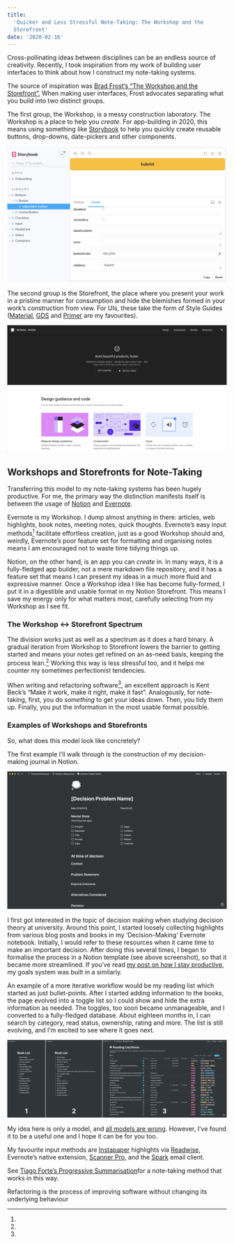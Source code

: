 ```yaml
---
title:
  'Quicker and Less Stressful Note-Taking: The Workshop and the
  Storefront'
date: '2020-02-16'
---
```


Cross-pollinating ideas between disciplines can be an endless source
of creativity. Recently, I took inspiration from my work of building
user interfaces to think about how I construct my note-taking systems.

The source of inspiration was
[Brad Frost’s “The Workshop and the Storefront”.](https://bradfrost.com/blog/post/the-workshop-and-the-storefront/)
When making user interfaces, Frost advocates separating what you build
into two distinct groups.

The first group, the Workshop, is a messy construction laboratory. The
Workshop is a place to help you _create_. For app-building in 2020,
this means using something like [Storybook](https://storybook.js.org/)
to help you quickly create reusable buttons, drop-downs, date-pickers
and other components.

![Building buttons in a component Workshop](button.png)

The second group is the Storefront, the place where you present your
work in a pristine manner for consumption and hide the blemishes
formed in your work’s construction from view. For UIs, these take the
form of Style Guides ([Material](https://material.io/),
[GDS](https://design-system.service.gov.uk/) and
[Primer](https://styleguide.github.com/primer/support/typography/) are
my favourites).

![The beauitifully presented Storefront of Material Design](material.png)

## Workshops and Storefronts for Note-Taking

Transferring this model to my note-taking systems has been hugely
productive. For me, the primary way the distinction manifests itself
is between the usage of
[Notion](https://www.notion.so/?r=89c09b9c7d60434392c2bf154fbebb99)
and [Evernote](https://evernote.com/).

Evernote is my Workshop. I dump almost anything in there: articles,
web highlights, book notes, meeting notes, quick thoughts. Evernote’s
easy input methods[^1] facilitate effortless creation, just as a good
Workshop should and, weirdly, Evernote’s poor feature set for
formatting and organising notes means I am encouraged not to waste
time tidying things up.

Notion, on the other hand, is an app you can _create_ in. In many
ways, it is a fully-fledged app builder, not a mere markdown file
repository, and it has a feature set that means I can present my ideas
in a much more fluid and expressive manner. Once a Workshop idea I
like has become fully-formed, I put it in a digestible and usable
format in my Notion Storefront. This means I save my energy only for
what matters most, carefully selecting from my Workshop as I see fit.

### The Workshop ↔ Storefront Spectrum

The division works just as well as a spectrum as it does a hard
binary. A gradual iteration from Workshop to Storefront lowers the
barrier to getting started and means your notes get refined on an
as-need basis, keeping the process lean.[^2] Working this way is less
stressful too, and it helps me counter my sometimes perfectionist
tendencies.

When writing and refactoring software[^3], an excellent approach is
Kent Beck’s “Make it work, make it right, make it fast”. Analogously,
for note-taking, first, you do _something_ to get your ideas down.
Then, you tidy them up. Finally, you put the information in the most
usable format possible.

### Examples of Workshops and Storefronts

So, what does this model look like concretely?

The first example I’ll walk through is the construction of my
decision-making journal in Notion.

![My Decision Making Template in Notion](decision-making.png)

I first got interested in the topic of decision making when studying
decision theory at university. Around this point, I started loosely
collecting highlights from various blog posts and books in my
‘Decision-Making’ Evernote notebook. Initially, I would refer to these
resources when it came time to make an important decision. After doing
this several times, I began to formalise the process in a Notion
template (see above screenshot), so that it became more streamlined.
If you’ve read
[my post on how I stay productive](/cascading-productivity-system/),
my goals system was built in a similarly.

An example of a more iterative workflow would be my reading list which
started as just bullet-points. After I started adding information to
the books, the page evolved into a toggle list so I could show and
hide the extra information as needed. The toggles, too soon became
unmanageable, and I converted to a fully-fledged database. About
eighteen months in, I can search by category, read status, ownership,
rating and more. The list is still evolving, and I’m excited to see
where it goes next.

![Progression from 1) simple list to 2) toggle list to 3) database](book-list-progression.jpg)

My idea here is only a model, and
[all models are wrong](https://en.wikipedia.org/wiki/All_models_are_wrong).
However, I’ve found it to be a useful one and I hope it can be for you
too.

[^1]:

  My favourite input methods are [Instapaper](http://instapaper.com/)
  highlights via [Readwise](https://readwise.io/i/james522),
  Evernote’s native extension,
  [Scanner Pro,](https://readdle.com/scannerpro) and the
  [Spark](https://sparkmailapp.com/) email client.

[^2]:

  See
  [Tiago Forte’s Progressive Summarisation](https://praxis.fortelabs.co/progressive-summarization-a-practical-technique-for-designing-discoverable-notes-3459b257d3eb/)for
  a note-taking method that works in this way.

[^3]:

  Refactoring is the process of improving software without changing
  its underlying behaviour
